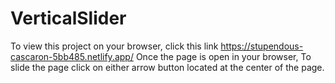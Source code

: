# VerticalSlider
To view this project on your browser, click this link https://stupendous-cascaron-5bb485.netlify.app/
Once the page is open in your browser, To slide the page click on either arrow button located at the center of the page.
